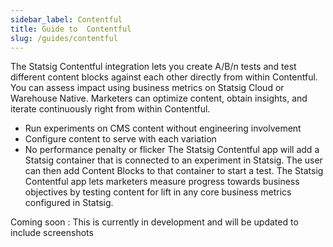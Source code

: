 ```yaml
---
sidebar_label: Contentful
title: Guide to  Contentful
slug: /guides/contentful
---
```

The Statsig Contentful integration lets you create A/B/n tests and test different content blocks against each other directly from within Contentful. You can assess impact using business metrics on Statsig Cloud or Warehouse Native. Marketers can optimize content, obtain insights, and iterate continuously right from within Contentful.
- Run experiments on CMS content without engineering involvement
- Configure content to serve with each variation
- No performance penalty or flicker
The Statsig Contentful app will add a Statsig container that is connected to an experiment in Statsig. The user can then add Content Blocks to that container to start a test. The Statsig Contentful app lets marketers measure progress towards business objectives by testing content for lift in any core business metrics configured in Statsig.

Coming soon : This is currently in development and will be updated to include screenshots 
